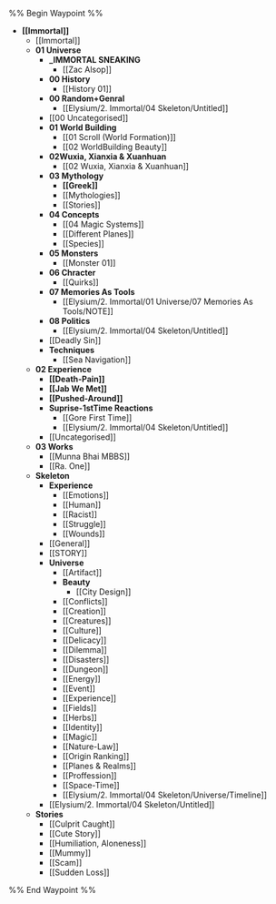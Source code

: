 %% Begin Waypoint %%
- **[[Immortal]]**
	- [[Immortal]]
	- **01 Universe**
		- **_IMMORTAL SNEAKING**
			- [[Zac Alsop]]
		- **00 History**
			- [[History 01]]
		- **00 Random+Genral**
			- [[Elysium/2. Immortal/04 Skeleton/Untitled]]
		- [[00 Uncategorised]]
		- **01 World Building**
			- [[01 Scroll  (World Formation)]]
			- [[02 WorldBuilding Beauty]]
		- **02Wuxia, Xianxia & Xuanhuan**
			- [[02 Wuxia, Xianxia & Xuanhuan]]
		- **03 Mythology**
			- **[[Greek]]**
			- [[Mythologies]]
			- [[Stories]]
		- **04 Concepts**
			- [[04 Magic Systems]]
			- [[Different Planes]]
			- [[Species]]
		- **05 Monsters**
			- [[Monster 01]]
		- **06 Chracter**
			- [[Quirks]]
		- **07 Memories As Tools**
			- [[Elysium/2. Immortal/01 Universe/07 Memories As Tools/NOTE]]
		- **08 Politics**
			- [[Elysium/2. Immortal/04 Skeleton/Untitled]]
		- [[Deadly Sin]]
		- **Techniques**
			- [[Sea Navigation]]
	- **02 Experience**
		- **[[Death-Pain]]**
		- **[[Jab We Met]]**
		- **[[Pushed-Around]]**
		- **Suprise-1stTime Reactions**
			- [[Gore First Time]]
			- [[Elysium/2. Immortal/04 Skeleton/Untitled]]
		- [[Uncategorised]]
	- **03 Works**
		- [[Munna Bhai MBBS]]
		- [[Ra. One]]
	- **Skeleton**
		- **Experience**
			- [[Emotions]]
			- [[Human]]
			- [[Racist]]
			- [[Struggle]]
			- [[Wounds]]
		- [[General]]
		- [[STORY]]
		- **Universe**
			- [[Artifact]]
			- **Beauty**
				- [[City Design]]
			- [[Conflicts]]
			- [[Creation]]
			- [[Creatures]]
			- [[Culture]]
			- [[Delicacy]]
			- [[Dilemma]]
			- [[Disasters]]
			- [[Dungeon]]
			- [[Energy]]
			- [[Event]]
			- [[Experience]]
			- [[Fields]]
			- [[Herbs]]
			- [[Identity]]
			- [[Magic]]
			- [[Nature-Law]]
			- [[Origin Ranking]]
			- [[Planes & Realms]]
			- [[Proffession]]
			- [[Space-Time]]
			- [[Elysium/2. Immortal/04 Skeleton/Universe/Timeline]]
		- [[Elysium/2. Immortal/04 Skeleton/Untitled]]
	- **Stories**
		- [[Culprit Caught]]
		- [[Cute Story]]
		- [[Humiliation, Aloneness]]
		- [[Mummy]]
		- [[Scam]]
		- [[Sudden Loss]]

%% End Waypoint %%
